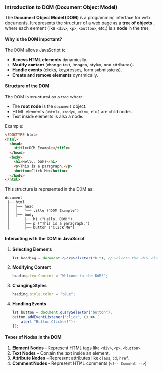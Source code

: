 ### **Introduction to DOM (Document Object Model)**

The **Document Object Model (DOM)** is a programming interface for web documents. It represents the structure of a web page as a  **tree of objects** , where each element (like `<div>`, `<p>`, `<button>`, etc.) is a **node** in the tree.

#### **Why is the DOM important?**

The DOM allows JavaScript to:

* **Access HTML elements** dynamically.
* **Modify content** (change text, images, styles, and attributes).
* **Handle events** (clicks, keypresses, form submissions).
* **Create and remove elements** dynamically.

#### **Structure of the DOM**

The DOM is structured as a tree where:

* The **root node** is the `document` object.
* HTML elements (`<html>`, `<body>`, `<div>`, etc.) are child nodes.
* Text inside elements is also a node.

Example:

```html
<!DOCTYPE html>
<html>
  <head>
    <title>DOM Example</title>
  </head>
  <body>
    <h1>Hello, DOM!</h1>
    <p>This is a paragraph.</p>
    <button>Click Me</button>
  </body>
</html>
```

This structure is represented in the DOM as:

```
document
 ├── html
 │   ├── head
 │   │   └── title ("DOM Example")
 │   ├── body
 │       ├── h1 ("Hello, DOM!")
 │       ├── p ("This is a paragraph.")
 │       ├── button ("Click Me")
```

#### **Interacting with the DOM in JavaScript**

1. **Selecting Elements**
   ```js
   let heading = document.querySelector("h1"); // Selects the <h1> element
   ```
2. **Modifying Content**
   ```js
   heading.textContent = "Welcome to the DOM!";
   ```
3. **Changing Styles**
   ```js
   heading.style.color = "blue";
   ```
4. **Handling Events**
   ```js
   let button = document.querySelector("button");
   button.addEventListener("click", () => {
       alert("Button Clicked!");
   });
   ```

#### **Types of Nodes in the DOM**

1. **Element Nodes** – Represent HTML tags like `<div>`, `<p>`, `<button>`.
2. **Text Nodes** – Contain the text inside an element.
3. **Attribute Nodes** – Represent attributes like `class`, `id`, `href`.
4. **Comment Nodes** – Represent HTML comments (`<!-- Comment -->`).
